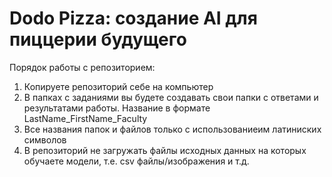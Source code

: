 # Dodo Pizza: создание AI для пиццерии будущего

Порядок работы с репозиторием:
1. Копируете репозиторий себе на компьютер
2. В папках с заданиями вы будете создавать свои папки с ответами и результатами работы. Название в формате LastName_FirstName_Faculty
3. Все названия папок и файлов только с использованиеим латиниских символов
4. В репозиторий не загружать файлы исходных данных на которых обучаете модели, т.е. csv файлы/изображения и т.д.
